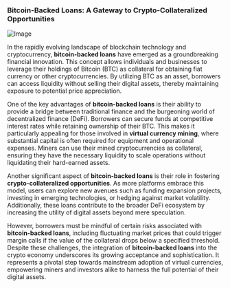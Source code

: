 ### Bitcoin-Backed Loans: A Gateway to Crypto-Collateralized Opportunities

![Image](https://github.com/user-attachments/assets/b8266eee-691e-4ee1-99ef-bfa10d234fd4)

In the rapidly evolving landscape of blockchain technology and cryptocurrency, **bitcoin-backed loans** have emerged as a groundbreaking financial innovation. This concept allows individuals and businesses to leverage their holdings of Bitcoin (BTC) as collateral for obtaining fiat currency or other cryptocurrencies. By utilizing BTC as an asset, borrowers can access liquidity without selling their digital assets, thereby maintaining exposure to potential price appreciation.

One of the key advantages of **bitcoin-backed loans** is their ability to provide a bridge between traditional finance and the burgeoning world of decentralized finance (DeFi). Borrowers can secure funds at competitive interest rates while retaining ownership of their BTC. This makes it particularly appealing for those involved in **virtual currency mining**, where substantial capital is often required for equipment and operational expenses. Miners can use their mined cryptocurrencies as collateral, ensuring they have the necessary liquidity to scale operations without liquidating their hard-earned assets.

Another significant aspect of **bitcoin-backed loans** is their role in fostering **crypto-collateralized opportunities**. As more platforms embrace this model, users can explore new avenues such as funding expansion projects, investing in emerging technologies, or hedging against market volatility. Additionally, these loans contribute to the broader DeFi ecosystem by increasing the utility of digital assets beyond mere speculation.

However, borrowers must be mindful of certain risks associated with **bitcoin-backed loans**, including fluctuating market prices that could trigger margin calls if the value of the collateral drops below a specified threshold. Despite these challenges, the integration of **bitcoin-backed loans** into the crypto economy underscores its growing acceptance and sophistication. It represents a pivotal step towards mainstream adoption of virtual currencies, empowering miners and investors alike to harness the full potential of their digital assets.